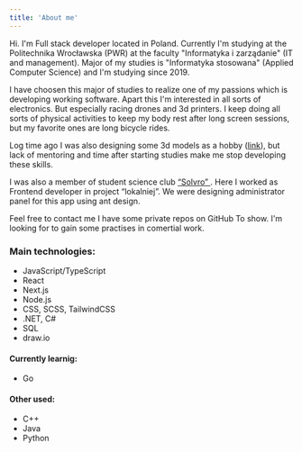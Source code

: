 ```yaml
---
title: 'About me'
---
```

Hi. I'm Full stack developer located in Poland. Currently I'm studying at the Politechnika Wrocławska (PWR) at the faculty "Informatyka i zarządanie" (IT and management). Major of my studies is "Informatyka stosowana" (Applied Computer Science) and I'm studying since 2019.

I have choosen this major of studies to realize one of my passions which is developing working software. Apart this I'm interested in all sorts of electronics. But especially racing drones and 3d printers. I keep doing all sorts of physical activities to keep my body rest after long screen sessions, but my favorite ones are long bicycle rides.

Log time ago I was also designing some 3d models as a hobby ([link](https://www.thingiverse.com/ernest13/designs)), but lack of mentoring and time after starting studies make me stop developing these skills.

I was also a member of student science club [“Solvro” ](https://solvro.pwr.edu.pl/). Here I worked as Frontend developer in project “lokalniej”. We were designing administrator panel for this app using ant design. 

Feel free to contact me I have some private repos on GitHub To show. I'm looking for to gain some practises in comertial work.

### Main technologies:
* JavaScript/TypeScript
* React
* Next.js
* Node.js
* CSS, SCSS, TailwindCSS
* .NET, C#
* SQL
* draw.io

#### Currently learnig:
* Go

#### Other used:
* C++
* Java
* Python